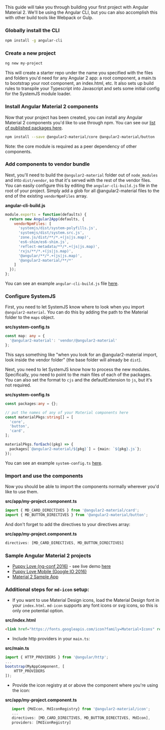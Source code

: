 This guide will take you through building your first project with Angular Material 2.  We'll be using 
the Angular CLI, but you can also accomplish this with other build tools like Webpack or Gulp.

### Globally install the CLI
 
 ```bash
 npm install -g angular-cli
 ```
 
### Create a new project
 
 ```bash
 ng new my-project
 ```
 
This will create a starter repo under the name you specified with the files and folders 
you'd need for any Angular 2 app: a root component, a main.ts to bootstrap your root component, an 
index.html, etc.  It also sets up build rules to transpile your Typescript into Javascript and sets 
some initial config for the SystemJS module loader.  
 
### Install Angular Material 2 components 

Now that your project has been created, you can install any Angular Material 2 components you'd like 
to use through npm. You can see our [list of published packages here](https://www.npmjs.com/~angular2-material).  

```bash
npm install --save @angular2-material/core @angular2-material/button
```
Note: the core module is required as a peer dependency of other components.

### Add components to vendor bundle

Next, you'll need to build the `@angular2-material` folder out of `node_modules` and into 
`dist/vendor`, so that it's served with the rest of the vendor files. You can easily configure this by 
editing the `angular-cli-build.js` file in the root of your project.  Simply add a glob for all 
@angular2-material files to the end of the existing `vendorNpmFiles` array.

**angular-cli-build.js**
```js
module.exports = function(defaults) {
  return new Angular2App(defaults, {
    vendorNpmFiles: [
      'systemjs/dist/system-polyfills.js',
      'systemjs/dist/system.src.js',
      'zone.js/dist/**/*.+(js|js.map)',
      'es6-shim/es6-shim.js',
      'reflect-metadata/**/*.+(js|js.map)',
      'rxjs/**/*.+(js|js.map)',
      '@angular/**/*.+(js|js.map)',
      '@angular2-material/**/*'
    ]
  });
};
```

You can see an example `angular-cli-build.js` file [here](https://github.com/kara/puppy-love/blob/master/angular-cli-build.js).

### Configure SystemJS

First, you need to let SystemJS know where to look when you import `@angular2-material`. You can do 
this by adding the path to the Material folder to the `maps` object. 

**src/system-config.ts**
```ts
const map: any = {
  '@angular2-material': 'vendor/@angular2-material'
};
```

This says something like "when you look for an @angular2-material import, look inside the vendor 
folder" (the base folder will already be `dist`).

Next, you need to let SystemJS know how to process the new modules.  Specifically, you need to point 
to the main files of each of the packages. You can also set the format to `cjs` and the 
defaultExtension to `js`, but it's not required.

**src/system-config.ts**
```ts
const packages:any = {};

// put the names of any of your Material components here
const materialPkgs:string[] = [
  'core',
  'button',
  'card',
];

materialPkgs.forEach((pkg) => {
  packages[`@angular2-material/${pkg}`] = {main: `${pkg}.js`};
});
```

You can see an example `system-config.ts` [here](https://github.com/kara/puppy-love-io/blob/master/src/system-config.ts).

### Import and use the components

Now you should be able to import the components normally wherever you'd like to use them.
  
**src/app/my-project.component.ts**
```ts
import { MD_CARD_DIRECTIVES } from '@angular2-material/card';
import { MD_BUTTON_DIRECTIVES } from '@angular2-material/button';
```

And don't forget to add the directives to your directives array:

**src/app/my-project.component.ts**
```ts
directives: [MD_CARD_DIRECTIVES, MD_BUTTON_DIRECTIVES]
```

### Sample Angular Material 2 projects

- [Puppy Love (ng-conf 2016)](https://github.com/kara/puppy-love) - see live demo [here](https://youtu.be/rRiV_b3WsoY?t=4m20s) 
- [Puppy Love Mobile (Google IO 2016)](https://github.com/kara/puppy-love-io)
- [Material 2 Sample App](https://github.com/jelbourn/material2-app)

### Additional steps for `md-icon` setup:

- If you want to use Material Design icons, load the Material Design font in your `index.html`.  `md-icon` supports any font icons or svg icons,
 so this is only one potential option.
       
**src/index.html**
```html
<link href="https://fonts.googleapis.com/icon?family=Material+Icons" rel="stylesheet">
```
       
- Include http providers in your `main.ts`: 
    
**src/main.ts**
```ts
import { HTTP_PROVIDERS } from '@angular/http';
...
bootstrap(MyAppComponent, [
    HTTP_PROVIDERS
]);       
```
    
- Provide the icon registry at or above the component where you're using the icon:

**src/app/my-project.component.ts**
 ```ts
    import {MdIcon, MdIconRegistry} from '@angular2-material/icon';
    ...
    directives: [MD_CARD_DIRECTIVES, MD_BUTTON_DIRECTIVES, MdIcon],
    providers: [MdIconRegistry]
 ```
    
    
    
    

